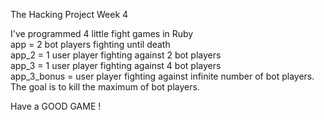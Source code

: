 The Hacking Project Week 4

I've programmed 4 little fight games in Ruby<br>
app = 2 bot players fighting until death<br>
app_2 = 1 user player fighting against 2 bot players<br>
app_3 = 1 user player fighting against 4 bot players<br>
app_3_bonus = user player fighting against infinite number of bot players. The goal is to kill the maximum of bot players.

Have a GOOD GAME !
